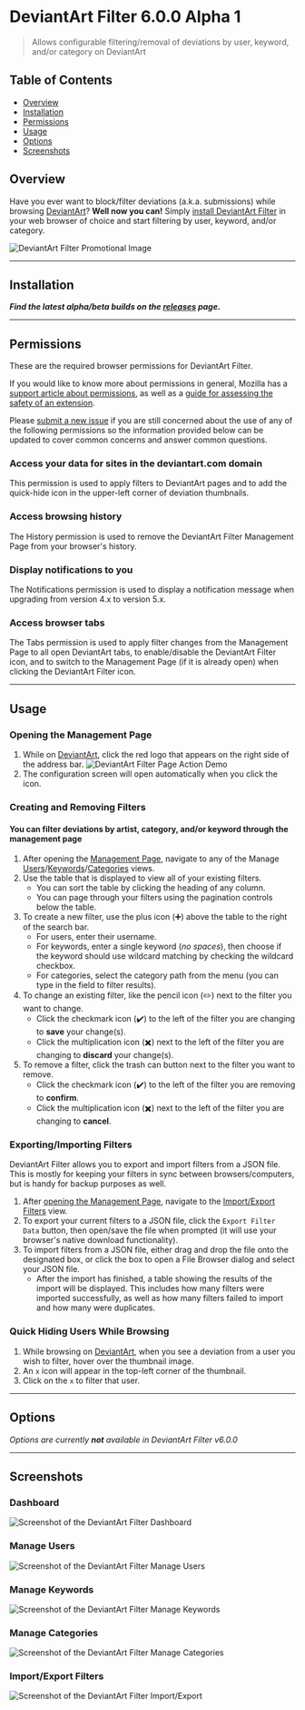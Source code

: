 # DeviantArt Filter 6.0.0 Alpha 1

> Allows configurable filtering/removal of deviations by user, keyword, and/or category on DeviantArt

## Table of Contents

- [Overview](#overview)
- [Installation](#installation)
- [Permissions](#permissions)
- [Usage](#usage)
- [Options](#options)
- [Screenshots](#screenshots)

## Overview

Have you ever want to block/filter deviations (a.k.a. submissions) while browsing [DeviantArt](https://www.deviantart.com)? **Well now you can!** Simply [install DeviantArt Filter](#installation) in your web browser of choice and start filtering by user, keyword, and/or category.

![DeviantArt Filter Promotional Image](/screenshots/Promo.png?raw=true)

* * *

## Installation

***Find the latest alpha/beta builds on the [releases](https://github.com/rthaut/deviantART-Filter/releases) page.***

* * *

## Permissions

These are the required browser permissions for DeviantArt Filter.

If you would like to know more about permissions in general, Mozilla has a [support article about permissions](https://support.mozilla.org/en-US/kb/permission-request-messages-firefox-extensions), as well as a [guide for assessing the safety of an extension](https://support.mozilla.org/en-US/kb/tips-assessing-safety-extension).

Please [submit a new issue](https://github.com/rthaut/deviantART-Filter/issues/new) if you are still concerned about the use of any of the following permissions so the information provided below can be updated to cover common concerns and answer common questions.

### Access your data for sites in the deviantart.com domain

This permission is used to apply filters to DeviantArt pages and to add the quick-hide icon in the upper-left corner of deviation thumbnails.

### Access browsing history

The History permission is used to remove the DeviantArt Filter Management Page from your browser's history.

### Display notifications to you

The Notifications permission is used to display a notification message when upgrading from version 4.x to version 5.x.

### Access browser tabs

The Tabs permission is used to apply filter changes from the Management Page to all open DeviantArt tabs, to enable/disable the DeviantArt Filter icon, and to switch to the Management Page (if it is already open) when clicking the DeviantArt Filter icon.

* * *

## Usage

### Opening the Management Page

1. While on [DeviantArt](https://www.deviantart.com), click the red logo that appears on the right side of the address bar. ![DeviantArt Filter Page Action Demo](/screenshots/Page-Action-Demo.png?raw=true)
2. The configuration screen will open automatically when you click the icon.

### Creating and Removing Filters

#### You can filter deviations by artist, category, and/or keyword through the management page

1. After opening the [Management Page](#dashboard), navigate to any of the Manage [Users](#manage-users)/[Keywords](#manage-keywords)/[Categories](#manage-categories) views.
2. Use the table that is displayed to view all of your existing filters.
    - You can sort the table by clicking the heading of any column.
    - You can page through your filters using the pagination controls below the table.
3. To create a new filter, use the plus icon (:heavy_plus_sign:) above the table to the right of the search bar.
    - For users, enter their username.
    - For keywords, enter a single keyword (*no spaces*), then choose if the keyword should use wildcard matching by checking the wildcard checkbox.
    - For categories, select the category path from the menu (you can type in the field to filter results).
4. To change an existing filter, like the pencil icon (:pencil2:) next to the filter you want to change.
    - Click the checkmark icon (:heavy_check_mark:) to the left of the filter you are changing to **save** your change(s).
    - Click the multiplication icon (:heavy_multiplication_x:) next to the left of the filter you are changing to **discard** your change(s).
5. To remove a filter, click the trash can button next to the filter you want to remove.
    - Click the checkmark icon (:heavy_check_mark:) to the left of the filter you are removing to **confirm**.
    - Click the multiplication icon (:heavy_multiplication_x:) next to the left of the filter you are changing to **cancel**.

### Exporting/Importing Filters

DeviantArt Filter allows you to export and import filters from a JSON file. This is mostly for keeping your filters in sync between browsers/computers, but is handy for backup purposes as well.

1. After [opening the Management Page](#opening-the-management-page), navigate to the [Import/Export Filters](#importexport-filters) view.
2. To export your current filters to a JSON file, click the `Export Filter Data` button, then open/save the file when prompted (it will use your browser's native download functionality).
3. To import filters from a JSON file, either drag and drop the file onto the designated box, or click the box to open a File Browser dialog and select your JSON file.
    - After the import has finished, a table showing the results of the import will be displayed. This includes how many filters were imported successfully, as well as how many filters failed to import and how many were duplicates.

### Quick Hiding Users While Browsing

1. While browsing on [DeviantArt](https://www.deviantart.com), when you see a deviation from a user you wish to filter, hover over the thumbnail image.
2. An `x` icon will appear in the top-left corner of the thumbnail.
3. Click on the `x` to filter that user.

* * *

## Options

*Options are currently **not** available in DeviantArt Filter v6.0.0*

* * *

## Screenshots

### Dashboard

![Screenshot of the DeviantArt Filter Dashboard](/screenshots/Dashboard.png?raw=true)

### Manage Users

![Screenshot of the DeviantArt Filter Manage Users](/screenshots/Users.png?raw=true)

### Manage Keywords

![Screenshot of the DeviantArt Filter Manage Keywords](/screenshots/Keywords.png?raw=true)

### Manage Categories

![Screenshot of the DeviantArt Filter Manage Categories](/screenshots/Categories.png?raw=true)

### Import/Export Filters

![Screenshot of the DeviantArt Filter Import/Export](/screenshots/Import-Export.png?raw=true)
